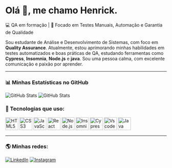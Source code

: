 # Olá 👋, me chamo Henrick.

💻 QA em formação | 🎯 Focado em Testes Manuais, Automação e Garantia de Qualidade

Sou estudante de Análise e Desenvolvimento de Sistemas, com foco em **Quality Assurance**. Atualmente, estou aprimorando minhas habilidades em testes automatizados e boas práticas de QA, estudando ferramentas como **Cypress**, **Insomnia**, **Node.js** e **java**. Sou uma pessoa calma, com excelente comunicação e paixão por aprender.

---

### 📊 Minhas Estatísticas no GitHub
![GitHub Stats](https://github-readme-stats.vercel.app/api?username=Henrick-Brb&show_icons=true&theme=midnight-purple)
![GitHub Stats](https://github-readme-stats.vercel.app/api/top-langs/?username=Henrick-Brb&layout=donut&theme=midnight-purple)

### 🚀 Tecnologias que uso:

<p>
  <img src="https://cdn.jsdelivr.net/gh/devicons/devicon/icons/html5/html5-original.svg" alt="HTML5" width="40" height="40"/>
  <img src="https://cdn.jsdelivr.net/gh/devicons/devicon/icons/css3/css3-original.svg" alt="CSS3" width="40" height="40"/>
  <img src="https://cdn.jsdelivr.net/gh/devicons/devicon/icons/javascript/javascript-original.svg" alt="JavaScript" width="40" height="40"/>
  <img src="https://cdn.jsdelivr.net/gh/devicons/devicon@latest/icons/react/react-original.svg" alt="React" width="40" height="40"/>     
  <img src="https://cdn.jsdelivr.net/gh/devicons/devicon/icons/nodejs/nodejs-original.svg" alt="Node.js" width="40" height="40"/>
  <img src="https://cdn.jsdelivr.net/gh/devicons/devicon@latest/icons/insomnia/insomnia-original.svg" alt="Insomnia" width="40" height="40"/>
  <img src="https://cdn.jsdelivr.net/gh/devicons/devicon@latest/icons/cypressio/cypressio-original.svg" alt="Cypress" width="40" height="40"/>
  <img src="https://cdn.jsdelivr.net/gh/devicons/devicon@latest/icons/vscode/vscode-original.svg" alt="Vscode" width="40" height="40"/>
  <img src="https://cdn.jsdelivr.net/gh/devicons/devicon@latest/icons/java/java-original.svg" alt="Java" width="40" height="40"/>
</p>

---

### 🌎 Minhas redes:
[![LinkedIn](https://img.shields.io/badge/LinkedIn-0077B5?style=for-the-badge&logo=linkedin&logoColor=white)](https://www.linkedin.com/in/henrick-brb/)
[![Instagram](https://img.shields.io/badge/Instagram-E4405F?style=for-the-badge&logo=instagram&logoColor=white)](https://www.instagram.com/henrick_borba/)
